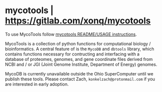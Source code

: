 # mycotools | https://gitlab.com/xonq/mycotools

To use MycoTools follow [mycotools README/USAGE instructions](https://gitlab.com/xonq/mycotools/-/tree/master/mycotools).

MycoTools is a collection of python functions for computational biology / bioinformatics. 
A central feature of is the `MycoDB` and `dbtools` library, which contains functions necessary for contructing and
interfacing with a database of proteomes, genomes, and gene coordinate files derived from NCBI and / or JGI
(Joint Genome Institute, Department of Energy) genomes.

MycoDB is currently unavailable outside the Ohio SuperComputer until we publish these tools. Please contact Zach, `konkelzach@protonmail.com` if you are interested in early adoption.
